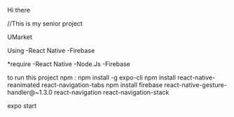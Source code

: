 Hi there

//This is my senior project 

UMarket

Using 
-React Native
-Firebase

*require
-React Native
-Node.Js
-Firebase

to run this project 
npm :
    npm install -g expo-cli
    npm install react-native-reanimated react-navigation-tabs
    npm install firebase react-native-gesture-handler@~1.3.0 react-navigation react-navigation-stack

expo start